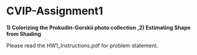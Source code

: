 # CVIP-Assignment1
**1) Colorizing the Prokudin-Gorskii photo collection ,2) Estimating Shape from Shading**

Please read the HW1_Instructions.pdf for problem statement.
